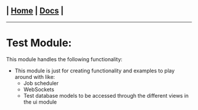 | [Home](/README.md) | [Docs](/docs/README.md) |
---------------------------------------------------------------

*********************

# Test Module:

This module handles the following functionality:

* This module is just for creating functionality and examples to play around with like:
    - Job scheduler
    - WebSockets
    - Test database models to be accessed through the different views in the ui module
    